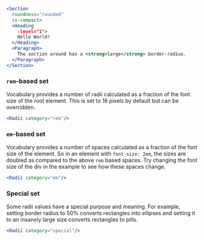 ```jsx
<Section
  roundness="rounded"
  is-compact>
  <Heading 
    :level="1">
    Hello World!
  </Heading>
  <Paragraph>
    The section around has a <strong>large</strong> border-radius.
  </Paragraph>
</Section>
```

### `rem`-based set

Vocabulary provides a number of radii calculated as a fraction of the font size
of the root element. This is set to 16 pixels by default but can be overridden.

```jsx noeditor
<Radii category="rem"/>
```

### `em`-based set

Vocabulary provides a number of spaces calculated as a fraction of the font size
of the element. So in an element with `font-size: 2em`, the sizes are 
doubled as compared to the above `rem` based spaces. Try changing the font size
of the div in the example to see how these spaces change.

```jsx noeditor
<Radii category="em"/>
```

### Special set

Some radii values have a special purpose and meaning. For example, setting 
border radius to 50% converts rectangles into ellipses and setting it to an 
insanely large size converts rectangles to pills.

```jsx noeditor
<Radii category="special"/>
```
